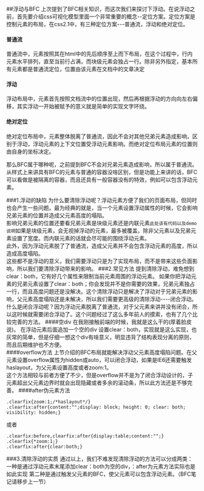 ##浮动与BFC
上次提到了BFC相关知识，而这次我们来探讨下浮动。在说浮动之前，首先要介绍css可视化模型里面一个非常重要的概念--定位方案。定位方案是控制元素的布局，在css2.1中，有三种定位方案---普通流，浮动和绝对定位。
#### 普通流
普通流中，元素按照其在html中的先后顺序至上而下布局，在这个过程中，行内元素水平排列，直至当前行占满，而块级元素会独占一行。除非另外指定，基本所有元素都是普通流定位，位置由该元素在文档中的文章决定
#### 浮动
浮动布局中，元素首先按照文档流中的位置出现，然后再根据浮动的方向向左右偏移，其实浮动一开始被赋予的意义就是简单的实现文字环绕。
#### 绝对定位
绝对定位布局中，元素整体脱离了普通流，因此不会对其他兄弟元素造成影响，区别于浮动，浮动元素的上下文位置受浮动元素影响。而绝对定位布局元素的位置则由自身的坐标决定。 
   
那么BFC属于哪种呢，之前提到BFC不会对兄弟元素造成影响，所以属于普通流。从样式上来讲具有BFC的元素与普通的容器没啥区别，但是功能上来讲的话，BFC可以看做是被隔离的容器，而且还具有一般容器没有的特效，例如可以包含浮动元素。  

###1.浮动的缺陷
为什么要清除浮动呢？浮动元素方便了我们的页面布局，但同时也会产生一些问题。最为经典的就是，当一个元素设置浮动属性的时候，它会影响兄弟元素的位置并造成父元素高度的塌陷。  
影响兄弟元素的位置还要看兄弟元素是块级元素还是内联元素`此处该有代码以及demo说明`如果是块级元素，会无视掉浮动的元素，最多被覆盖，除非父元素以及兄弟元素设置了宽度。而内联元素的话就会尽可能的围绕浮动元素。  
此外，因为浮动元素脱了了普通流，造成父元素并不会包含浮动元素的高度，所以造成高度塌陷。  
这些都不是浮动的意义，我们需要浮动只是为了实现布局，而不是带来这些负面影响，所以我们要清除浮动带来的影响。
###2.常见方法
提到清除浮动，难免想到clear：both，它有好几个属性来限制当前元素周围的浮动元素。
如果你把浮动元素的兄弟元素设置了clear：both；你会发现并不是你需要的效果，兄弟元素独占一行，而且高度问题还是没解决。这个清除浮动只是解决了浮动对于兄弟元素的影响，父元素高度塌陷还是未解决，所以我们需要更高级的清除浮动----闭合浮动。  
什么是闭合浮动呢？因为浮动元素脱离了普通流，对于父元素来讲并没有闭合，所以这时候就需要闭合浮动了。这个问题经过了这么多年前人的摸索，也有了几个比较完善的方法。
####空div
在我刚接触前端的时候，我就是这么干的(厚着脸皮说)。
在浮动元素后面追加一个空的div 设置clear：both，实现就是这么实现，也灰常的简单，但是仔细一想这个div有啥意义，明显违背了结构表现分离的原则，而且后期维护也不方便。  
####overflow方法
上节介绍的BFC布局就能解决浮动父元素高度塌陷问题。在父元素设置overflow属性为hidden或auto，可以闭合浮动，如果是IE6还需要触发haslayout，为父元素设置高度或者zoom:1。  
这个方法相较与前者方便了不少，但是overflow并不是为了闭合浮动设计的，子元素超出父元素边界时就会出现隐藏或者多余的滚动条，所以此方法还是不够完善。
####after伪元素方法
```
.clearfix{zoom:1;/*haslayout*/}
.clearfix:after{content:"";display: block; height: 0; clear: both; visibility: hidden;}
```
或者
```
.clearfix:before,clearfix:after{display:table;content:"";}
.clearfix{*zoom:1;}
.clearfix:after{clear:both;}
```
###3.清除浮动的实质
通过以上，我们不难发现清除浮动的方法可以分成两类：
一种是通过浮动元素末尾添加clear：both为空的div，：after为元素方法实际也是如此实现
第二种是通过触发父元素的BFC，使父元素可以包含浮动元素。（BFC笔记请移步上一节）


